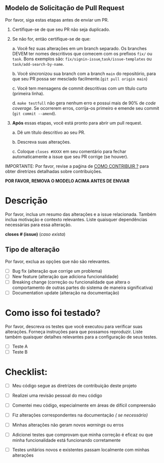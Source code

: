 ## Modelo de Solicitação de Pull Request
Por favor, siga estas etapas antes de enviar um PR.

1. Certifique-se de que seu PR não seja duplicado.
2. Se não for, então certifique-se de que:

    a. Você fez suas alterações em um branch separado. Os branches DEVEM ter nomes descritivos que comecem com os prefixos `fix/` ou `task`. Bons exemplos são: `fix/signin-issue`,`task/issue-templates` ou `task/add-search-by-name`.

    b. Você sincronizou sua branch com a branch `main` do repositório, para que seu PR possa ser mesclado facilmente.(`git pull origin main`)

    c. Você tem mensagens de commit descritivas com um título curto (primeira linha).

    d. `make testfull` não gera nenhum erro e possui mais de 90% de _code coverage_. Se ocorrerem erros, corrija-os primeiro e emende seu commit (`git commit --amend`).

3. **Após** essas etapas, você está pronto para abrir um pull request.

    a. Dê um título descritivo ao seu PR.

    b. Descreva suas alterações.

    c. Coloque `closes #XXXX` em seu comentário para fechar automaticamente a issue que seu PR corrige (se houver).

IMPORTANTE: Por favor, revise a paǵina de [COMO CONTRIBUIR ?](https://unb-mds.github.io/2023-2-SuaGradeUnB/contributing/) para obter diretrizes detalhadas sobre contribuições.

**POR FAVOR, REMOVA O MODELO ACIMA ANTES DE ENVIAR**

# Descrição

Por favor, inclua um resumo das alterações e a issue relacionada. Também inclua motivação e contexto relevantes. Liste quaisquer dependências necessárias para essa alteração.

**closes # (issue)** (_caso exista_)

## Tipo de alteração

Por favor, exclua as opções que não são relevantes.


- [ ] Bug fix (alteração que corrige um problema)
- [ ] New feature (alteração que adiciona funcionalidade)
- [ ] Breaking change (correção ou funcionalidade que altera o comportamento de outras partes do sistema de maneira significativa)
- [ ] Documentation update (alteração na documentação)

# Como isso foi testado?

Por favor, descreva os testes que você executou para verificar suas alterações. Forneça instruções para que possamos reproduzir. Liste também quaisquer detalhes relevantes para a configuração de seus testes.

- [ ] Teste A
- [ ] Teste B

# Checklist:

- [ ] Meu código segue as diretrizes de contribuição deste projeto
- [ ] Realizei uma revisão pessoal do meu código
- [ ] Comentei meu código, especialmente em áreas de difícil compreensão
- [ ] Fiz alterações correspondentes na documentação _( se necessário)_
- [ ] Minhas alterações não geram novos _warnings_ ou erros
- [ ] Adicionei testes que comprovam que minha correção é eficaz ou que minha funcionalidade está funcionando corretamente
- [ ] Testes unitários novos e existentes passam localmente com minhas alterações

